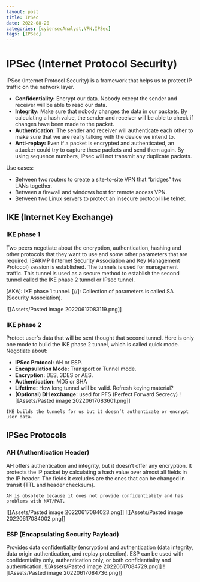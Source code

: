 ```yaml
---
layout: post
title: IPSec
date: 2022-08-20
categories: [cybersecAnalyst,VPN,IPSec]
tags: [IPSec]
---
```


# IPSec (Internet Protocol Security)
IPSec (Internet Protocol Security) is a framework that helps us to protect IP traffic on the network layer.

- **Confidentiality:** Encrypt our data. Nobody except the sender and receiver will be able to read our data.
- **Integrity:** Make sure that nobody changes the data in our packets. By calculating a hash value, the sender and receiver will be able to check if changes have been made to the packet.
- **Authentication:** The sender and receiver will authenticate each other to make sure that we are really talking with the device we intend to.
- **Anti-replay:** Even if a packet is encrypted and authenticated, an attacker could try to capture these packets and send them again. By using sequence numbers, IPsec will not transmit any duplicate packets.

Use cases:
- Between two routers to create a site-to-site VPN that “bridges” two LANs together.
- Between a firewall and windows host for remote access VPN.
- Between two Linux servers to protect an insecure protocol like telnet.

## IKE (Internet Key Exchange)
### IKE phase 1
Two peers negotiate about the encryption, authentication, hashing and other protocols that they want to use and some other parameters that are required.
ISAKMP (Internet Security Association and Key Management Protocol) session is established.
The tunnels is used for management traffic. This tunnel is used as a secure method to establish the second tunnel called the IKE phase 2 tunnel or IPsec tunnel.

[AKA]: IKE phase 1 tunnel.
[//]: Collection of parameters is called SA (Security Association).

![[Assets/Pasted image 20220617083119.png]]

### IKE phase 2
Protect user's data that will be sent thought that second tunnel. Here is only one mode to build the IKE phase 2 tunnel, which is called quick mode.
Negotiate about:
- **IPSec Protocol:** AH or ESP.
- **Encapsulation Mode:** Transport or Tunnel mode.
- **Encryption:** DES, 3DES or AES.
- **Authentication:** MD5 or SHA
- **Lifetime:** How long tunnel will be valid. Refresh keying material?
- **(Optional) DH exchange:** used for PFS (Perfect Forward Secrecy)
![[Assets/Pasted image 20220617083601.png]]

```ad-important
IKE builds the tunnels for us but it doesn’t authenticate or encrypt user data.
```

## IPSec Protocols
### AH (Authentication Header) 
AH offers authentication and integrity, but it doesn’t offer any encryption. It protects the IP packet by calculating a hash value over almost all fields in the IP header. The fields it excludes are the ones that can be changed in transit (TTL and header checksum).
```ad-warning
AH is obsolete because it does not provide confidentiality and has problems with NAT/PAT.
```

![[Assets/Pasted image 20220617084023.png]]
![[Assets/Pasted image 20220617084002.png]]

### ESP (Encapsulating Security Payload)
Provides data confidentiality (encryption) and authentication (data integrity, data origin authentication, and replay protection). ESP can be used with confidentiality only, authentication only, or both confidentiality and authentication.
![[Assets/Pasted image 20220617084729.png]]
![[Assets/Pasted image 20220617084736.png]]